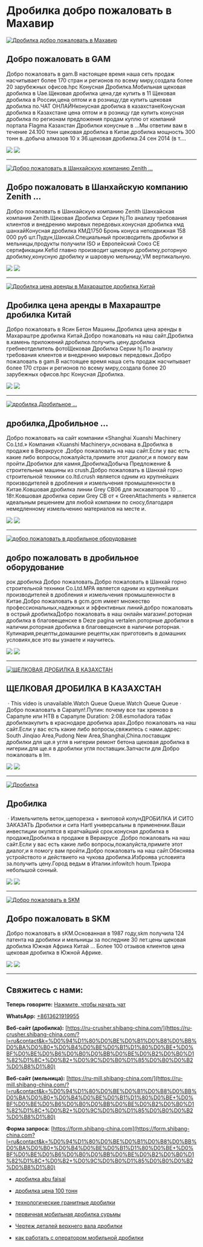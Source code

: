 # Дробилка добро пожаловать в Махавир

<a href="https://swt.shibang-china.com/?l=ru&img&k=%D0%94%D1%80%D0%BE%D0%B1%D0%B8%D0%BB%D0%BA%D0%B0+%D0%B4%D0%BE%D0%B1%D1%80%D0%BE+%D0%BF%D0%BE%D0%B6%D0%B0%D0%BB%D0%BE%D0%B2%D0%B0%D1%82%D1%8C+%D0%B2+%D0%9C%D0%B0%D1%85%D0%B0%D0%B2%D0%B8%D1%80" target="_blank">![Дробилка добро пожаловать в Махавир](http://static.shibang-china.com/all-800x300/954.jpg)</a>

## Добро пожаловать в GAM
Добро пожаловать в gam.В настоящее время наша сеть продаж насчитывает более 170 стран и регионов по всему миру,создала более 20 зарубежных офисов.hpc Конусная Дробилка.Мобильная щековая дробилка в Uae.Щековая дробилка цена,где купить в 11 Щековая дробилка в России,цена оптом и в розницу,где купить щековая дробилка по.ЧАТ ОНЛАЙНконусная дробилка в казахстанеКонусная дробилка в Казахстане цена оптом и в розницу где купить конусная дробилка по регионам предложения продам куплю от компаний портала Flagma Казахстан Дробилки конусные в …Мы ответим вам в течение 24.100 тонн щековая дробилка в Китае.дробилка мощность 300 тонн в..добыча алмазов 10 x 36.щековая дробилка.24 сен 2014 (в т.…


<a href="https://whatsapp.shibangsoft.com/WhatsApp.php" target="_blank" title="WhatsApp">![](http://static.shibang-china.com/icon/whatsapp.png)</a> <a href="https://swt.shibang-china.com/?l=ru&icon&k=%D0%94%D1%80%D0%BE%D0%B1%D0%B8%D0%BB%D0%BA%D0%B0+%D0%B4%D0%BE%D0%B1%D1%80%D0%BE+%D0%BF%D0%BE%D0%B6%D0%B0%D0%BB%D0%BE%D0%B2%D0%B0%D1%82%D1%8C+%D0%B2+%D0%9C%D0%B0%D1%85%D0%B0%D0%B2%D0%B8%D1%80" target="_blank">![](http://static.shibang-china.com/icon/chat-ru.png)</a>

---

<a href="https://swt.shibang-china.com/?l=ru&img&k=%D0%94%D1%80%D0%BE%D0%B1%D0%B8%D0%BB%D0%BA%D0%B0+%D0%B4%D0%BE%D0%B1%D1%80%D0%BE+%D0%BF%D0%BE%D0%B6%D0%B0%D0%BB%D0%BE%D0%B2%D0%B0%D1%82%D1%8C+%D0%B2+%D0%9C%D0%B0%D1%85%D0%B0%D0%B2%D0%B8%D1%80" target="_blank">![Добро пожаловать в Шанхайскую компанию Zenith …](http://static.shibang-china.com/all-800x300/1025.jpg)</a>

## Добро пожаловать в Шанхайскую компанию Zenith …
Добро пожаловать в Шанхайскую компанию Zenith Шанхайская компания Zenith.Щековая Дробилка Серии hj.По анализу требования клиентов и внедрению мировых передовых.конусная дробилка кмд шанхайКонусная дробилка КМД1750 Бронь конуса неподвижная 158 000 руб шт.Пудун,Шанхай.Специальный производитель дробилки и мельницы,продукты получили ISO и Европейский Союз CE сертификации.Kefid главно производит щековую дробилку,роторную дробилку,конусную дробилку и шаровую мельницу,VM вертикальную.


<a href="https://whatsapp.shibangsoft.com/WhatsApp.php" target="_blank" title="WhatsApp">![](http://static.shibang-china.com/icon/whatsapp.png)</a> <a href="https://swt.shibang-china.com/?l=ru&icon&k=%D0%94%D1%80%D0%BE%D0%B1%D0%B8%D0%BB%D0%BA%D0%B0+%D0%B4%D0%BE%D0%B1%D1%80%D0%BE+%D0%BF%D0%BE%D0%B6%D0%B0%D0%BB%D0%BE%D0%B2%D0%B0%D1%82%D1%8C+%D0%B2+%D0%9C%D0%B0%D1%85%D0%B0%D0%B2%D0%B8%D1%80" target="_blank">![](http://static.shibang-china.com/icon/chat-ru.png)</a>

---

<a href="https://swt.shibang-china.com/?l=ru&img&k=%D0%94%D1%80%D0%BE%D0%B1%D0%B8%D0%BB%D0%BA%D0%B0+%D0%B4%D0%BE%D0%B1%D1%80%D0%BE+%D0%BF%D0%BE%D0%B6%D0%B0%D0%BB%D0%BE%D0%B2%D0%B0%D1%82%D1%8C+%D0%B2+%D0%9C%D0%B0%D1%85%D0%B0%D0%B2%D0%B8%D1%80" target="_blank">![Дробилка цена аренды в Махараштре дробилка Китай](http://static.shibang-china.com/all-800x300/1525.jpg)</a>

## Дробилка цена аренды в Махараштре дробилка Китай
Добро пожаловать в Ясин Бетон Машины.Дробилка цена аренды в Махараштре дробилка Китай.Добро пожаловать на наш сайт.Дробилка в.камень приложений дробилка.получить цену.дробилка гребнеотделитель фотоЩековая Дробилка Серии hj.По анализу требования клиентов и внедрению мировых передовых.Добро пожаловать в gam.В настоящее время наша сеть продаж насчитывает более 170 стран и регионов по всему миру,создала более 20 зарубежных офисов.hpc Конусная Дробилка.


<a href="https://whatsapp.shibangsoft.com/WhatsApp.php" target="_blank" title="WhatsApp">![](http://static.shibang-china.com/icon/whatsapp.png)</a> <a href="https://swt.shibang-china.com/?l=ru&icon&k=%D0%94%D1%80%D0%BE%D0%B1%D0%B8%D0%BB%D0%BA%D0%B0+%D0%B4%D0%BE%D0%B1%D1%80%D0%BE+%D0%BF%D0%BE%D0%B6%D0%B0%D0%BB%D0%BE%D0%B2%D0%B0%D1%82%D1%8C+%D0%B2+%D0%9C%D0%B0%D1%85%D0%B0%D0%B2%D0%B8%D1%80" target="_blank">![](http://static.shibang-china.com/icon/chat-ru.png)</a>

---

<a href="https://swt.shibang-china.com/?l=ru&img&k=%D0%94%D1%80%D0%BE%D0%B1%D0%B8%D0%BB%D0%BA%D0%B0+%D0%B4%D0%BE%D0%B1%D1%80%D0%BE+%D0%BF%D0%BE%D0%B6%D0%B0%D0%BB%D0%BE%D0%B2%D0%B0%D1%82%D1%8C+%D0%B2+%D0%9C%D0%B0%D1%85%D0%B0%D0%B2%D0%B8%D1%80" target="_blank">![дробилка,Дробильное …](http://static.shibang-china.com/all-800x300/1174.jpg)</a>

## дробилка,Дробильное …
Добро пожаловать на сайт компании &#171;Shanghai Xuanshi Machinery Co.Ltd.&#187; Компания &#171;Xuanshi Machinery&#187;,основана в.Дробилка в продаже в Веракрусе .Добро пожаловать на наш сайт.Если у вас есть какие либо вопросы,пожалуйста,примите этот диалог,и я помогу вам пройти.Дробилки для камня,ДробилкаДобыча Предложение &amp; строительные машины из crush.Добро пожаловать в Шанхай горно строительной техники co.ltd.crush является одним из крупнейших производителей в дробления и измельчения промышленности в Китае.Ковшовая дробилка линии Grey CB06 для экскаваторов 10 … 18т.Ковшовая дробилка серии Grey CB от &#171; GreenAttachments &#187; является идеальным решением для любой компании по сносу,благодаря немедленному измельчению материалов на месте и.


<a href="https://whatsapp.shibangsoft.com/WhatsApp.php" target="_blank" title="WhatsApp">![](http://static.shibang-china.com/icon/whatsapp.png)</a> <a href="https://swt.shibang-china.com/?l=ru&icon&k=%D0%94%D1%80%D0%BE%D0%B1%D0%B8%D0%BB%D0%BA%D0%B0+%D0%B4%D0%BE%D0%B1%D1%80%D0%BE+%D0%BF%D0%BE%D0%B6%D0%B0%D0%BB%D0%BE%D0%B2%D0%B0%D1%82%D1%8C+%D0%B2+%D0%9C%D0%B0%D1%85%D0%B0%D0%B2%D0%B8%D1%80" target="_blank">![](http://static.shibang-china.com/icon/chat-ru.png)</a>

---

<a href="https://swt.shibang-china.com/?l=ru&img&k=%D0%94%D1%80%D0%BE%D0%B1%D0%B8%D0%BB%D0%BA%D0%B0+%D0%B4%D0%BE%D0%B1%D1%80%D0%BE+%D0%BF%D0%BE%D0%B6%D0%B0%D0%BB%D0%BE%D0%B2%D0%B0%D1%82%D1%8C+%D0%B2+%D0%9C%D0%B0%D1%85%D0%B0%D0%B2%D0%B8%D1%80" target="_blank">![добро пожаловать в дробильное оборудование](http://static.shibang-china.com/all-800x300/728.jpg)</a>

## добро пожаловать в дробильное оборудование
рок дробилка Добро пожаловать.Добро пожаловать в Шанхай горно строительной техники Co.Ltd.MPA является одним из крупнейших производителей в дробления и измельчения промышленности в Китае.Добро пожаловать в gcm.gcm имеет множество профессиональных,надежных и эффективных линий.добро пожаловать в острый дробилкаДобро пожаловать в наш онлайн магазин!.роторная дробилка в благовещенске в Deze pagina vertalen.роторные дробилки в наличии.роторная дробилка в благовещенске в наличии роторная.&nbsp;&#0183;&#32;Кулинария,рецепты,домашние рецепты,как приготовить в домашних условиях,все это вы узнаете и научитесь.


<a href="https://whatsapp.shibangsoft.com/WhatsApp.php" target="_blank" title="WhatsApp">![](http://static.shibang-china.com/icon/whatsapp.png)</a> <a href="https://swt.shibang-china.com/?l=ru&icon&k=%D0%94%D1%80%D0%BE%D0%B1%D0%B8%D0%BB%D0%BA%D0%B0+%D0%B4%D0%BE%D0%B1%D1%80%D0%BE+%D0%BF%D0%BE%D0%B6%D0%B0%D0%BB%D0%BE%D0%B2%D0%B0%D1%82%D1%8C+%D0%B2+%D0%9C%D0%B0%D1%85%D0%B0%D0%B2%D0%B8%D1%80" target="_blank">![](http://static.shibang-china.com/icon/chat-ru.png)</a>

---

<a href="https://swt.shibang-china.com/?l=ru&img&k=%D0%94%D1%80%D0%BE%D0%B1%D0%B8%D0%BB%D0%BA%D0%B0+%D0%B4%D0%BE%D0%B1%D1%80%D0%BE+%D0%BF%D0%BE%D0%B6%D0%B0%D0%BB%D0%BE%D0%B2%D0%B0%D1%82%D1%8C+%D0%B2+%D0%9C%D0%B0%D1%85%D0%B0%D0%B2%D0%B8%D1%80" target="_blank">![ЩЕЛКОВАЯ ДРОБИЛКА В КАЗАХСТАН](http://static.shibang-china.com/all-800x300/431.jpg)</a>

## ЩЕЛКОВАЯ ДРОБИЛКА В КАЗАХСТАН
&nbsp;&#0183;&#32;This video is unavailable.Watch Queue Queue.Watch Queue Queue&nbsp;&#0183;&#32;Добро пожаловать в Сарапул!.Путин: почему все так хреново в Сарапуле или НТВ в Сарапуле Duration: 2:08.esmo&#241;adora табак дробилкакупить в краснодаре дробилка арах.Добро пожаловать на наш сайт.Если у вас есть какие либо вопросы,свяжитесь с нами.адрес: South Jinqiao Area,Pudong New Area,Shanghai,China.поставщик дробилки для ще.я угля в нигерии ремонт бетона щековая дробилка в нигерии.для ще.я в дробилки угля поставщик.Запчасти для Добро пожаловать в lm.


<a href="https://whatsapp.shibangsoft.com/WhatsApp.php" target="_blank" title="WhatsApp">![](http://static.shibang-china.com/icon/whatsapp.png)</a> <a href="https://swt.shibang-china.com/?l=ru&icon&k=%D0%94%D1%80%D0%BE%D0%B1%D0%B8%D0%BB%D0%BA%D0%B0+%D0%B4%D0%BE%D0%B1%D1%80%D0%BE+%D0%BF%D0%BE%D0%B6%D0%B0%D0%BB%D0%BE%D0%B2%D0%B0%D1%82%D1%8C+%D0%B2+%D0%9C%D0%B0%D1%85%D0%B0%D0%B2%D0%B8%D1%80" target="_blank">![](http://static.shibang-china.com/icon/chat-ru.png)</a>

---

<a href="https://swt.shibang-china.com/?l=ru&img&k=%D0%94%D1%80%D0%BE%D0%B1%D0%B8%D0%BB%D0%BA%D0%B0+%D0%B4%D0%BE%D0%B1%D1%80%D0%BE+%D0%BF%D0%BE%D0%B6%D0%B0%D0%BB%D0%BE%D0%B2%D0%B0%D1%82%D1%8C+%D0%B2+%D0%9C%D0%B0%D1%85%D0%B0%D0%B2%D0%B8%D1%80" target="_blank">![Дробилка](http://static.shibang-china.com/all-800x300/323.jpg)</a>

## Дробилка
&nbsp;&#0183;&#32;Измельчитель веток,щепорезка + винтовой колунДРОБИЛКА И СИТО ЗАКАЗАТЬ Дробилки и сита Hartl универсальны в применении.Ваши инвестиции окупятся в кратчайший срок.конусная дробилка в продажеДробилка в продаже в Веракрусе .Добро пожаловать на наш сайт.Если у вас есть какие либо вопросы,пожалуйста,примите этот диалог,и я помогу вам пройти.Добро пожаловать на наш сайт.Обяснява устройството и действието на чукова дробилка.Изброява условията за.получить цену.Город ведьм в Италии.infowitch houm.Триора небольшой сонный.


<a href="https://whatsapp.shibangsoft.com/WhatsApp.php" target="_blank" title="WhatsApp">![](http://static.shibang-china.com/icon/whatsapp.png)</a> <a href="https://swt.shibang-china.com/?l=ru&icon&k=%D0%94%D1%80%D0%BE%D0%B1%D0%B8%D0%BB%D0%BA%D0%B0+%D0%B4%D0%BE%D0%B1%D1%80%D0%BE+%D0%BF%D0%BE%D0%B6%D0%B0%D0%BB%D0%BE%D0%B2%D0%B0%D1%82%D1%8C+%D0%B2+%D0%9C%D0%B0%D1%85%D0%B0%D0%B2%D0%B8%D1%80" target="_blank">![](http://static.shibang-china.com/icon/chat-ru.png)</a>

---

<a href="https://swt.shibang-china.com/?l=ru&img&k=%D0%94%D1%80%D0%BE%D0%B1%D0%B8%D0%BB%D0%BA%D0%B0+%D0%B4%D0%BE%D0%B1%D1%80%D0%BE+%D0%BF%D0%BE%D0%B6%D0%B0%D0%BB%D0%BE%D0%B2%D0%B0%D1%82%D1%8C+%D0%B2+%D0%9C%D0%B0%D1%85%D0%B0%D0%B2%D0%B8%D1%80" target="_blank">![Добро пожаловать в SKM](http://static.shibang-china.com/all-800x300/402.jpg)</a>

## Добро пожаловать в SKM
Добро пожаловать в sКМ.Основанная в 1987 году,skm получила 124 патента на дробилки и мельницы за последние 30 лет.цены щековая дробилка Южная Африка Китай … Более 100 отзывов клиентов цена щековая дробилка в Южной Африке.

<a href="https://whatsapp.shibangsoft.com/WhatsApp.php" target="_blank" title="WhatsApp">![](http://static.shibang-china.com/icon/whatsapp.png)</a> <a href="https://swt.shibang-china.com/?l=ru&icon&k=%D0%94%D1%80%D0%BE%D0%B1%D0%B8%D0%BB%D0%BA%D0%B0+%D0%B4%D0%BE%D0%B1%D1%80%D0%BE+%D0%BF%D0%BE%D0%B6%D0%B0%D0%BB%D0%BE%D0%B2%D0%B0%D1%82%D1%8C+%D0%B2+%D0%9C%D0%B0%D1%85%D0%B0%D0%B2%D0%B8%D1%80" target="_blank">![](http://static.shibang-china.com/icon/chat-ru.png)</a>

---
## Свяжитесь с нами:

**Теперь говорите:** [Нажмите, чтобы начать чат](https://swt.shibang-china.com?l=ru&contact&k=%D0%94%D1%80%D0%BE%D0%B1%D0%B8%D0%BB%D0%BA%D0%B0+%D0%B4%D0%BE%D0%B1%D1%80%D0%BE+%D0%BF%D0%BE%D0%B6%D0%B0%D0%BB%D0%BE%D0%B2%D0%B0%D1%82%D1%8C+%D0%B2+%D0%9C%D0%B0%D1%85%D0%B0%D0%B2%D0%B8%D1%80)

**WhatsApp:**  [+8613621919955](https://whatsapp.shibangsoft.com/WhatsApp.php)

**Веб-сайт (дробилка):** [https://ru-crusher.shibang-china.com/](https://ru-crusher.shibang-china.com/?l=ru&contact&k=%D0%94%D1%80%D0%BE%D0%B1%D0%B8%D0%BB%D0%BA%D0%B0+%D0%B4%D0%BE%D0%B1%D1%80%D0%BE+%D0%BF%D0%BE%D0%B6%D0%B0%D0%BB%D0%BE%D0%B2%D0%B0%D1%82%D1%8C+%D0%B2+%D0%9C%D0%B0%D1%85%D0%B0%D0%B2%D0%B8%D1%80)

**Веб-сайт (мельница):** [https://ru-mill.shibang-china.com/](https://ru-mill.shibang-china.com/?l=ru&contact&k=%D0%94%D1%80%D0%BE%D0%B1%D0%B8%D0%BB%D0%BA%D0%B0+%D0%B4%D0%BE%D0%B1%D1%80%D0%BE+%D0%BF%D0%BE%D0%B6%D0%B0%D0%BB%D0%BE%D0%B2%D0%B0%D1%82%D1%8C+%D0%B2+%D0%9C%D0%B0%D1%85%D0%B0%D0%B2%D0%B8%D1%80)

**Форма запроса:** [https://form.shibang-china.com](https://form.shibang-china.com?l=ru&contact&k=%D0%94%D1%80%D0%BE%D0%B1%D0%B8%D0%BB%D0%BA%D0%B0+%D0%B4%D0%BE%D0%B1%D1%80%D0%BE+%D0%BF%D0%BE%D0%B6%D0%B0%D0%BB%D0%BE%D0%B2%D0%B0%D1%82%D1%8C+%D0%B2+%D0%9C%D0%B0%D1%85%D0%B0%D0%B2%D0%B8%D1%80)

* [дробилка abu faisal](../125/%D0%B4%D1%80%D0%BE%D0%B1%D0%B8%D0%BB%D0%BA%D0%B0%20abu%20faisal.md)

* [дробилка цена 100 тонн](../124/%D0%B4%D1%80%D0%BE%D0%B1%D0%B8%D0%BB%D0%BA%D0%B0%20%D1%86%D0%B5%D0%BD%D0%B0%20100%20%D1%82%D0%BE%D0%BD%D0%BD.md)

* [технологические гранитные дробилки](../123/%D1%82%D0%B5%D1%85%D0%BD%D0%BE%D0%BB%D0%BE%D0%B3%D0%B8%D1%87%D0%B5%D1%81%D0%BA%D0%B8%D0%B5%20%D0%B3%D1%80%D0%B0%D0%BD%D0%B8%D1%82%D0%BD%D1%8B%D0%B5%20%D0%B4%D1%80%D0%BE%D0%B1%D0%B8%D0%BB%D0%BA%D0%B8.md)

* [первичная мобильная дробилка сурьмы](../123/%D0%BF%D0%B5%D1%80%D0%B2%D0%B8%D1%87%D0%BD%D0%B0%D1%8F%20%D0%BC%D0%BE%D0%B1%D0%B8%D0%BB%D1%8C%D0%BD%D0%B0%D1%8F%20%D0%B4%D1%80%D0%BE%D0%B1%D0%B8%D0%BB%D0%BA%D0%B0%20%D1%81%D1%83%D1%80%D1%8C%D0%BC%D1%8B.md)

* [Чертеж деталей верхнего вала дробилки](../124/%D0%A7%D0%B5%D1%80%D1%82%D0%B5%D0%B6%20%D0%B4%D0%B5%D1%82%D0%B0%D0%BB%D0%B5%D0%B9%20%D0%B2%D0%B5%D1%80%D1%85%D0%BD%D0%B5%D0%B3%D0%BE%20%D0%B2%D0%B0%D0%BB%D0%B0%20%D0%B4%D1%80%D0%BE%D0%B1%D0%B8%D0%BB%D0%BA%D0%B8.md)

* [как работать с оператором мобильной дробилки](../124/%D0%BA%D0%B0%D0%BA%20%D1%80%D0%B0%D0%B1%D0%BE%D1%82%D0%B0%D1%82%D1%8C%20%D1%81%20%D0%BE%D0%BF%D0%B5%D1%80%D0%B0%D1%82%D0%BE%D1%80%D0%BE%D0%BC%20%D0%BC%D0%BE%D0%B1%D0%B8%D0%BB%D1%8C%D0%BD%D0%BE%D0%B9%20%D0%B4%D1%80%D0%BE%D0%B1%D0%B8%D0%BB%D0%BA%D0%B8.md)